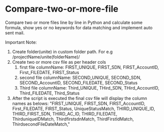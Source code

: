 # Compare-two-or-more-file
Compare two or more files line by line in Python and calculate some formula, show yes or no keywords for data matching and implement auto sent mail.

Important Note: 
1. Create folder(unite) in custom folder path. For e.g /projectName/unite(folderName)/
2. Create two or more csv file as per header cols
   1. first file columnName: FIRST_UNIQUE, FIRST_SDN, FIRST_AccountID, First_FILEDATE, FIRST_Status
   2. second file columnName: SECOND_UNIQUE, SECOND_SDN, SECOND_AccountID, SECOND_FILEDATE, SECOND_Status
   3. Third file columnName: Third_UNIQUE, THird_SDN, THird_AccountID, Third_FILEDATE, Third_Status
3. After the script is executed the final csv file will display the column names as belows: 
"FIRST_UNIQUE, FIRST_SDN, FIRST_AccountID, First_FILEDATE, FIRST_Status, UniqueStatusMatch, THIRD_UNIQUE_ID, THIRD_FIRST_SDN, THIRD_AC_ID, THIRD_FILEDATE, ThirduniqueIDMatch, ThirdfirstsdnMatch, ThirdFirstIdMatch, ThirdsecondFileDateMatch,"
